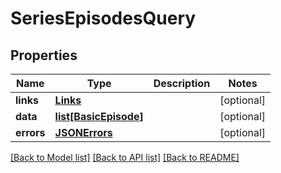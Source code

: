 # SeriesEpisodesQuery

## Properties
Name | Type | Description | Notes
------------ | ------------- | ------------- | -------------
**links** | [**Links**](Links.md) |  | [optional] 
**data** | [**list[BasicEpisode]**](BasicEpisode.md) |  | [optional] 
**errors** | [**JSONErrors**](JSONErrors.md) |  | [optional] 

[[Back to Model list]](../README.md#documentation-for-models) [[Back to API list]](../README.md#documentation-for-api-endpoints) [[Back to README]](../README.md)


